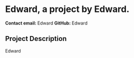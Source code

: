 
  # Edward, a project by Edward.

  **Contact email:** Edward
  **GitHub:** Edward

  ## Project Description
  Edward
